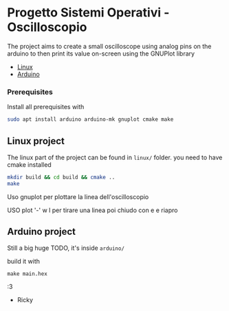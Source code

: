 # Progetto Sistemi Operativi - Oscilloscopio
The project aims to create a small oscilloscope using analog pins on the arduino to then print its value on-screen using the GNUPlot library

 - [Linux](#Linux-project)
 - [Arduino](#arduino-project)

### Prerequisites
Install all prerequisites with
```bash
sudo apt install arduino arduino-mk gnuplot cmake make
```

## Linux project
The linux part of the project can be found in `linux/` folder.
you need to have cmake installed

```bash
mkdir build && cd build && cmake ..
make
```

Uso gnuplot per plottare la linea dell'oscilloscopio

USO plot '-' w l per tirare una linea 
poi chiudo con e e riapro

## Arduino project
Still a big huge TODO, it's inside `arduino/`

build it with
```
make main.hex
```

:3

 - Ricky